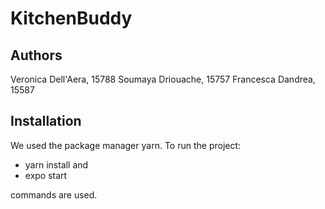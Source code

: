 # KitchenBuddy
## Authors

Veronica Dell'Aera, 15788
Soumaya Driouache, 15757
Francesca Dandrea, 15587

## Installation

We used the package manager yarn. To run the project:

- yarn install and
- expo start

commands are used.
